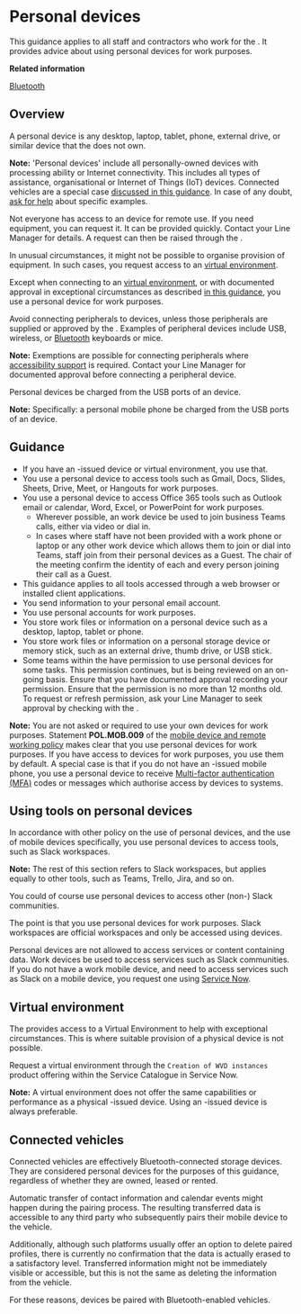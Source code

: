 # Personal devices

This guidance applies to all staff and contractors who work for the . It provides advice about using personal devices for work purposes.

**Related information**  


[Bluetooth](bluetooth.md)

## Overview

A personal device is any desktop, laptop, tablet, phone, external drive, or similar device that the does not own.

**Note:** 'Personal devices' include all personally-owned devices with processing ability or Internet connectivity. This includes all types of assistance, organisational or Internet of Things \(IoT\) devices. Connected vehicles are a special case [discussed in this guidance](#connected-vehicles). In case of any doubt, [ask for help](#contact-details) about specific examples.

Not everyone has access to an device for remote use. If you need equipment, you can request it. It can be provided quickly. Contact your Line Manager for details. A request can then be raised through the .

In unusual circumstances, it might not be possible to organise provision of equipment. In such cases, you request access to an [virtual environment](#virtual-environment).

Except when connecting to an [virtual environment](#virtual-environment), or with documented approval in exceptional circumstances as described [in this guidance](#guidance), you use a personal device for work purposes.

Avoid connecting peripherals to devices, unless those peripherals are supplied or approved by the . Examples of peripheral devices include USB, wireless, or [Bluetooth](bluetooth.md) keyboards or mice.

**Note:** Exemptions are possible for connecting peripherals where [accessibility support](bluetooth.md#accessibility) is required. Contact your Line Manager for documented approval before connecting a peripheral device.

Personal devices be charged from the USB ports of an device.

**Note:** Specifically: a personal mobile phone be charged from the USB ports of an device.

## Guidance

-   If you have an -issued device or virtual environment, you use that.
-   You use a personal device to access tools such as Gmail, Docs, Slides, Sheets, Drive, Meet, or Hangouts for work purposes.
-   You use a personal device to access Office 365 tools such as Outlook email or calendar, Word, Excel, or PowerPoint for work purposes.
    -   Wherever possible, an work device be used to join business Teams calls, either via video or dial in.
    -   In cases where staff have not been provided with a work phone or laptop or any other work device which allows them to join or dial into Teams, staff join from their personal devices as a Guest. The chair of the meeting confirm the identity of each and every person joining their call as a Guest.
-   This guidance applies to all tools accessed through a web browser or installed client applications.
-   You send information to your personal email account.
-   You use personal accounts for work purposes.
-   You store work files or information on a personal device such as a desktop, laptop, tablet or phone.
-   You store work files or information on a personal storage device or memory stick, such as an external drive, thumb drive, or USB stick.
-   Some teams within the have permission to use personal devices for some tasks. This permission continues, but is being reviewed on an on-going basis. Ensure that you have documented approval recording your permission. Ensure that the permission is no more than 12 months old. To request or refresh permission, ask your Line Manager to seek approval by checking with the .

**Note:** You are not asked or required to use your own devices for work purposes. Statement **POL.MOB.009** of the [mobile device and remote working policy](mobile-device-and-remote-working-policy.md#use-of-private-equipment) makes clear that you use personal devices for work purposes. If you have access to devices for work purposes, you use them by default. A special case is that if you do not have an -issued mobile phone, you use a personal device to receive [Multi-factor authentication \(MFA\)](glossary.md#multi-factor-authentication-mfa) codes or messages which authorise access by devices to systems.

## Using tools on personal devices

In accordance with other policy on the use of personal devices, and the use of mobile devices specifically, you use personal devices to access tools, such as Slack workspaces.

**Note:** The rest of this section refers to Slack workspaces, but applies equally to other tools, such as Teams, Trello, Jira, and so on.

You could of course use personal devices to access other \(non-\) Slack communities.

The point is that you use personal devices for work purposes. Slack workspaces are official workspaces and only be accessed using devices.

Personal devices are not allowed to access services or content containing data. Work devices be used to access services such as Slack communities. If you do not have a work mobile device, and need to access services such as Slack on a mobile device, you request one using [Service Now](https://mojprod.service-now.com/moj_sp/?id=home).

## Virtual environment

The provides access to a Virtual Environment to help with exceptional circumstances. This is where suitable provision of a physical device is not possible.

Request a virtual environment through the `Creation of WVD instances` product offering within the Service Catalogue in Service Now.

**Note:** A virtual environment does not offer the same capabilities or performance as a physical -issued device. Using an -issued device is always preferable.

## Connected vehicles

Connected vehicles are effectively Bluetooth-connected storage devices. They are considered personal devices for the purposes of this guidance, regardless of whether they are owned, leased or rented.

Automatic transfer of contact information and calendar events might happen during the pairing process. The resulting transferred data is accessible to any third party who subsequently pairs their mobile device to the vehicle.

Additionally, although such platforms usually offer an option to delete paired profiles, there is currently no confirmation that the data is actually erased to a satisfactory level. Transferred information might not be immediately visible or accessible, but this is not the same as deleting the information from the vehicle.

For these reasons, devices be paired with Bluetooth-enabled vehicles.

